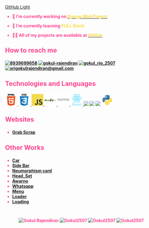 [GitHub Light](https://github.com/github-light.png#gh-dark-mode-only)

<span style="color: #fe428e;font-weight: bold;">

- 🔭 I’m currently working on [<span style="color:#f8d847">Django Mini Project</span>](https://github.com/gokul2507/MiniProject)
- 🌱 I’m currently learning <span style="color:#f8d847">**FULL Stack**</span>

- 👨‍💻 All of my projects are available at [<span style="color:#f8d847">GitHub</span>](https://github.com/gokul2507?tab=repositories)

  </span>

## <p style="font-weight: bold;">**How to reach me**</p>

  <a href="https://web.whatsapp.com/send?phone=+918939699658&text=Hi" target="blank"><img src="https://img.icons8.com/color/48/000000/whatsapp--v5.png" alt="8939699658" height="30" width="40" /></a>
  <a href="https://www.linkedin.com/in/gokul-rajendiran/" target="blank"><img src="https://raw.githubusercontent.com/rahuldkjain/github-profile-readme-generator/master/src/images/icons/Social/linked-in-alt.svg" alt="gokul-rajendiran" height="30" width="40" /></a>
  <a href="https://www.instagram.com/gokul_rio_2507/" target="blank"><img src="https://raw.githubusercontent.com/rahuldkjain/github-profile-readme-generator/master/src/images/icons/Social/instagram.svg" alt="gokul_rio_2507" height="30" width="40" /></a>
  <a href="mailto:srigokulrajendiran@gmail.com" target="blank"><img src="https://img.icons8.com/color/48/000000/gmail-new.png" alt="srigokulrajendiran@gmail.com" height="30" width="40" /></a>
<!-- #5bcdec
#fe428e
 -->

## <p style="font-weight: bold;">**Technologies and Languages**</p>

<a href="https://www.w3.org/html/" target="_blank"> <img src="https://raw.githubusercontent.com/devicons/devicon/master/icons/html5/html5-original-wordmark.svg" alt="html5" width="40" height="40"/> </a>
<a href="https://www.w3schools.com/css/" target="_blank"> <img src="https://raw.githubusercontent.com/devicons/devicon/master/icons/css3/css3-original-wordmark.svg" alt="css3" width="40" height="40"/> </a>
<a href="https://developer.mozilla.org/en-US/docs/Web/JavaScript" target="_blank"> <img src="https://raw.githubusercontent.com/devicons/devicon/master/icons/javascript/javascript-original.svg" alt="javascript" width="40" height="40"/> </a>
<a href="https://nodejs.org" target="_blank"> <img src="https://raw.githubusercontent.com/devicons/devicon/master/icons/nodejs/nodejs-original-wordmark.svg" alt="nodejs" width="40" height="40"/> </a>
<a href="https://expressjs.com" target="_blank"> <img src="https://raw.githubusercontent.com/devicons/devicon/master/icons/express/express-original-wordmark.svg" alt="express" width="40" height="40"/> </a>
<a href="https://reactjs.org/" target="_blank"> <img src="https://raw.githubusercontent.com/devicons/devicon/master/icons/react/react-original-wordmark.svg" alt="react" width="40" height="40"/> </a>
<a href="https://devdocs.io/c/" target="_blank"><img src="https://img.icons8.com/color/48/000000/c-programming.png"/></a>
<a href="https://devdocs.io/cpp/" target="_blank"><img src="https://img.icons8.com/color/48/000000/c-plus-plus-logo.png"/></a>
<a href="https://docs.oracle.com/en/java/" target="_blank"><img src="https://img.icons8.com/color/48/000000/java-coffee-cup-logo--v2.png"/></a>
<a href="https://www.python.org" target="_blank"> <img src="https://raw.githubusercontent.com/devicons/devicon/master/icons/python/python-original.svg" alt="python" width="40" height="40"/> </a>

## <p style="font-weight: bold;">**Websites**</p>
  - [Grab Scrap](https://grab-scrap.herokuapp.com/home)

## <p style="font-weight: bold;">**Other Works**</p>
  - [Car](https://gokul2507.github.io/Car_Css/)
  - [Side Bar](https://gokul2507.github.io/Side_Bar/)
  - [Neumorphism card](https://gokul2507.github.io/Neumorphism_card/)
  - [Head_Set](https://gokul2507.github.io/Head_Set/)
  - [Awarno](https://gokul2507.github.io/Awarno/)
  - [Whatsapp](https://gokul2507.github.io/Whatsapp/)
  - [Menu](https://gokul2507.github.io/menu/)
  - [Loader](https://gokul2507.github.io/Loader/)
  - [Loading](https://gokul2507.github.io/loading/)

<br>
<p align="center"><img src="https://github-readme-stats.vercel.app/api?username=gokul2507&show_icons=true&theme=radical" alt="Gokul Rajendiran" /> 
<img  src="https://github-readme-stats.vercel.app/api/top-langs/?username=gokul2507&show_icons=true&locale=en&theme=radical" alt="Gokul2507" />
<!-- <img  src="https://github-readme-stats.vercel.app/api/top-langs?username=gokul2507&show_icons=true&locale=en&layout=compact&theme=radical" alt="Gokul2507" /> -->
<img  src="https://activity-graph.herokuapp.com/graph?username=gokul2507&theme=react-dark" alt="Gokul2507" />
<img src="https://github-readme-streak-stats.herokuapp.com/?user=gokul2507&theme=radical" alt="Gokul2507" /></p>
